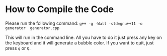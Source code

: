 # How to Compile the Code

Please run the following command: 
`g++ -g -Wall -std=gnu++11 -o generator  generator.cpp`

This will run in the command line. All you have to do it just press any key on the keyboard and it will generate a bubble color. 
If you want to quit, just press `q` or `Q`. 
